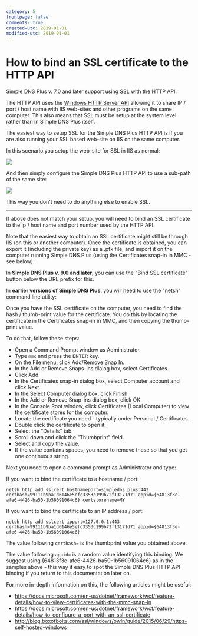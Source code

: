 ```yaml
---
category: 5
frontpage: false
comments: true
created-utc: 2019-01-01
modified-utc: 2019-01-01
---
```

# How to bind an SSL certificate to the HTTP API

Simple DNS Plus v. 7.0 and later support using SSL with the HTTP API.

The HTTP API uses the [Windows HTTP Server API](https://msdn.microsoft.com/en-us/library/windows/desktop/aa364434(v=vs.85).aspx) allowing it to share IP / port / host name with IIS web-sites and other programs on the same computer. This also means that SSL must be setup at the system level rather than in Simple DNS Plus itself.

The easiest way to setup SSL for the Simple DNS Plus HTTP API is if you are also running your SSL based web-site on IIS on the same computer. 

In this scenario you setup the web-site for SSL in IIS as normal:

![](img/163/1.png)

And then simply configure the Simple DNS Plus HTTP API to use a sub-path of the same site:

![](img/163/2.png)

This way you don't need to do anything else to enable SSL.

---

If above does not match your setup, you will need to bind an SSL certificate to the ip / host name and port number used by the HTTP API.

Note that the easiest way to obtain an SSL certificate might still be through IIS (on this or another computer). Once the certificate is obtained, you can export it (including the private key) as a .pfx file, and import it on the computer running Simple DNS Plus (using the Certificates snap-in in MMC - see below).

In **Simple DNS Plus v. 9.0 and later**, you can use the "Bind SSL certificate" button below the URL prefix for this.

In **earlier versions of Simple DNS Plus**, you will need to use the "netsh" command line utility:

Once you have the SSL certificate on the computer, you need to find the hash / thumb-print value for the certificate. You do this by locating the certificate in the Certificates snap-in in MMC, and then copying the thumb-print value.

To do that, follow these steps:

- Open a Command Prompt window as Administrator.
- Type `mmc` and press the <kbd>ENTER</kbd> key.
- On the File menu, click Add/Remove Snap In.
- In the Add or Remove Snaps-ins dialog box, select Certificates.
- Click Add.
- In the Certificates snap-in dialog box, select Computer account and click Next.
- In the Select Computer dialog box, click Finish.
- In the Add or Remove Snap-ins dialog box, click OK.
- In the Console Root window, click Certificates (Local Computer) to view the certificate stores for the computer.
- Locate the certificate you need - typically under Personal / Certificates.
- Double click the certificate to open it.
- Select the "Details" tab.
- Scroll down and click the "Thumbprint" field.
- Select and copy the value.
- If the value contains spaces, you need to remove these so that you get one continuous string.


Next you need to open a command prompt as Administrator and type:

If you want to bind the certificate to a hostname / port:

```
netsh http add sslcert hostnameport=simpledns.plus:443 certhash=99111b9ba1d6146e5efc3353c199b72f13171d71 appid={64813f3e-afe6-4426-ba50-1b56091064c6} certstorename=MY
```

If you want to bind the certificate to an IP address / port:

```
netsh http add sslcert ipport=127.0.0.1:443 certhash=99111b9ba1d6146e5efc3353c199b72f13171d71 appid={64813f3e-afe6-4426-ba50-1b56091064c6}
```

The value following `certhash=` is the thumbprint value you obtained above.

The value following `appid=` is a random value identifying this binding. We suggest using {64813f3e-afe6-4426-ba50-1b56091064c6} as in the samples above - this way it easy to spot the Simple DNS Plus HTTP API binding if you return to this documentation later on.


For more in-depth information on this, the following articles might be useful:

- <https://docs.microsoft.com/en-us/dotnet/framework/wcf/feature-details/how-to-view-certificates-with-the-mmc-snap-in>
- <https://docs.microsoft.com/en-us/dotnet/framework/wcf/feature-details/how-to-configure-a-port-with-an-ssl-certificate>
- <http://blog.boxofbolts.com/ssl/windows/owin/guide/2015/06/29/https-self-hosted-windows>